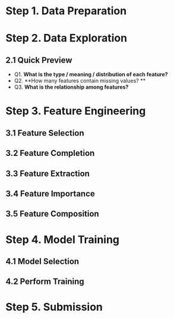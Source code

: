 # Step 1. Data Preparation

# Step 2. Data Exploration
## 2.1 Quick Preview
- Q1. **What is the type / meaning / distribution of each feature?**
- Q2. **How many features contain missing values? **
- Q3. **What is the relationship among features?**

# Step 3. Feature Engineering
## 3.1 Feature Selection
## 3.2 Feature Completion
## 3.3 Feature Extraction
## 3.4 Feature Importance
## 3.5 Feature Composition

# Step 4. Model Training
## 4.1 Model Selection
## 4.2 Perform Training

# Step 5. Submission
